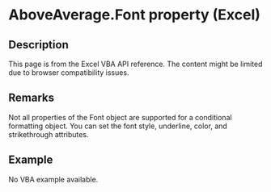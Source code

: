 # AboveAverage.Font property (Excel)

## Description
This page is from the Excel VBA API reference. The content might be limited due to browser compatibility issues.

## Remarks
Not all properties of the Font object are supported for a conditional formatting object. You can set the font style, underline, color, and strikethrough attributes.

## Example
No VBA example available.
